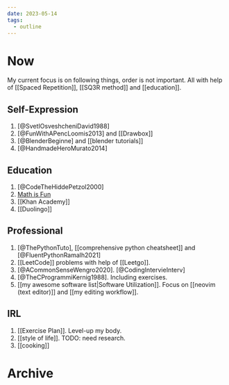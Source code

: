 ```yaml
---
date: 2023-05-14
tags:
  - outline
---
```


# Now

My current focus is on following things, order is not important.
All with help of [[Spaced Repetition]], [[SQ3R method]] and [[education]].

## Self-Expression

1. [@SvetIOsveshcheniDavid1988]
2. [@FunWithAPencLoomis2013] and [[Drawbox]]
3. [@BlenderBeginne] and [[blender tutorials]]
4. [@HandmadeHeroMurato2014]

## Education

1. [@CodeTheHiddePetzol2000]
2. [Math is Fun](https://www.mathsisfun.com/)
3. [[Khan Academy]]
4. [[Duolingo]]

## Professional

1. [@ThePythonTuto], [[comprehensive python cheatsheet]] and [@FluentPythonRamalh2021]
2. [[LeetCode]] problems with help of [[Leetgo]].
3. [@ACommonSenseWengro2020]. [@CodingIntervieInterv]
4. [@TheCProgrammiKernig1988]. Including exercises.
5. [[my awesome software list|Software Utilization]].
    Focus on [[neovim (text editor)]] and [[my editing workflow]].

## IRL

1. [[Exercise Plan]]. Level-up my body.
2. [[style of life]]. TODO: need research.
3. [[cooking]]

# Archive
